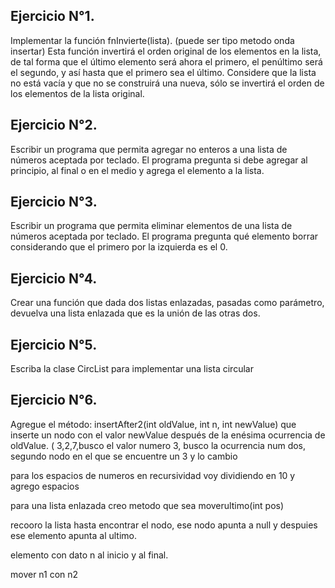 ## Ejercicio N°1.
Implementar la función fnInvierte(lista). (puede ser tipo metodo onda insertar)
Esta función invertirá el orden original de los
elementos en la lista, de tal forma que el último elemento será ahora el primero, el penúltimo
será el segundo, y así hasta que el primero sea el último. Considere que la lista no está
vacía y que no se construirá una nueva, sólo se invertirá el orden de los elementos de la
lista original.


##  Ejercicio N°2. 
Escribir un programa que permita agregar no enteros a una lista de números aceptada por
teclado. El programa pregunta si debe agregar al principio, al final o en el medio y agrega el
elemento a la lista.


##    Ejercicio N°3. 
Escribir un programa que permita eliminar elementos de una lista de números aceptada por
teclado. El programa pregunta qué elemento borrar considerando que el primero por la
izquierda es el 0.


##    Ejercicio N°4. 
Crear una función que dada dos listas enlazadas, pasadas como parámetro, devuelva una
lista enlazada que es la unión de las otras dos.


##    Ejercicio N°5. 
Escriba la clase CircList para implementar una lista circular


##    Ejercicio N°6. 
Agregue el método: insertAfter2(int oldValue, int n, int newValue) que inserte un nodo
con el valor newValue después de la enésima ocurrencia de oldValue.
 ( 3,2,7,busco el valor numero 3, busco la ocurrencia num dos, segundo nodo en el que se encuentre un 3 y lo cambio


 para los espacios de numeros en recursividad voy dividiendo en 10 y agrego espacios

 para una lista enlazada creo metodo que sea moverultimo(int pos)

 recooro la lista hasta encontrar el nodo, ese nodo apunta a null y despuies ese elemento apunta al ultimo.

 elemento con dato n al inicio y al final.

 mover n1 con n2